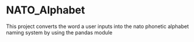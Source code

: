# NATO_Alphabet
This project converts the word a user inputs into the nato phonetic alphabet naming system by using the pandas module
